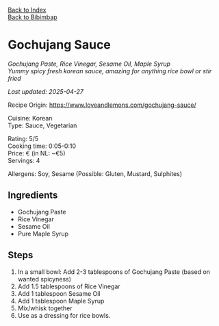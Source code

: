 [Back to Index](/index.md)   
[Back to Bibimbap](/recipes/bibimbap.md#c-making-gochujang-sauce)

# Gochujang Sauce
*Gochujang Paste, Rice Vinegar, Sesame Oil, Maple Syrup*   
*Yummy spicy fresh korean sauce, amazing for anything rice bowl or stir fried*  

*Last updated: 2025-04-27*  

Recipe Origin: https://www.loveandlemons.com/gochujang-sauce/  

Cuisine: Korean   
Type: Sauce, Vegetarian  

Rating: 5/5  
Cooking time: 0:05-0:10  
Price: € (in NL: ~€5)    
Servings: 4   

Allergens: Soy, Sesame (Possible: Gluten, Mustard, Sulphites)

## Ingredients
- Gochujang Paste
- Rice Vinegar
- Sesame Oil
- Pure Maple Syrup

## Steps
1. In a small bowl: Add 2-3 tablespoons of Gochujang Paste  (based on wanted spicyness)
2. Add 1.5 tablespoons of Rice Vinegar
3. Add 1 tablespoon Sesame Oil
4. Add 1 tablespoon Maple Syrup 
5. Mix/whisk together
6. Use as a dressing for rice bowls.
